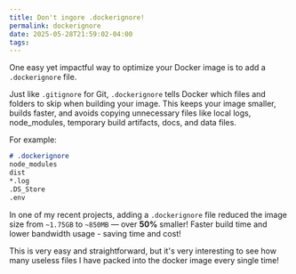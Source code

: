 ```yaml
---
title: Don't ingore .dockerignore!
permalink: dockerignore
date: 2025-05-28T21:59:02-04:00
tags:
---
```


One easy yet impactful way to optimize your Docker image is to add a `.dockerignore` file.

Just like `.gitignore` for Git, `.dockerignore` tells Docker which files and folders to skip when building your image. This keeps your image smaller, builds faster, and avoids copying unnecessary files like local logs, node_modules, temporary build artifacts, docs, and data files.

For example:

```md
# .dockerignore
node_modules
dist
*.log
.DS_Store
.env
```

In one of my recent projects, adding a `.dockerignore` file reduced the image size from `~1.75GB` to `~850MB` — over **50%** smaller! Faster build time and lower bandwidth usage - saving time and cost!

This is very easy and straightforward, but it's very interesting to see how many useless files I have packed into the docker image every single time!


